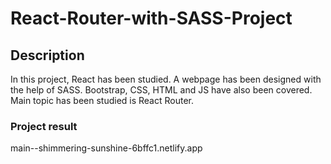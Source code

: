 # React-Router-with-SASS-Project
## Description

In this project, React has been studied. A webpage has been designed with the help of SASS. Bootstrap, CSS, HTML and JS have also been covered. Main topic has been studied is React Router.
### Project result
main--shimmering-sunshine-6bffc1.netlify.app
